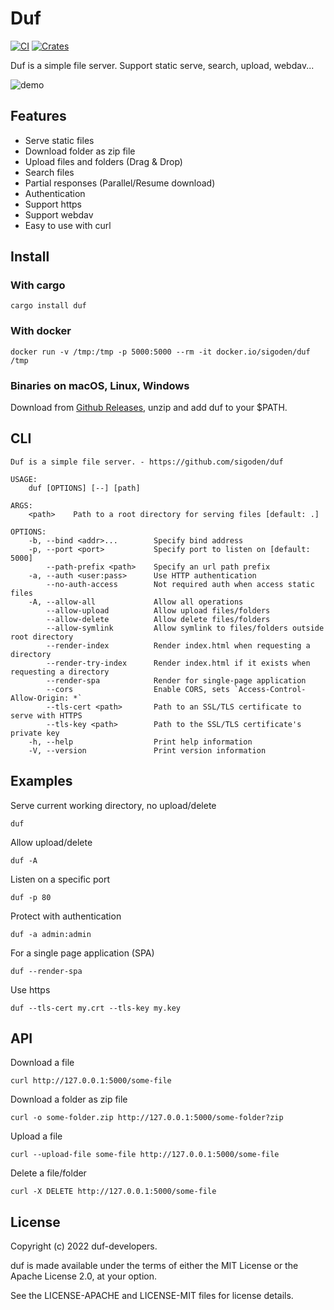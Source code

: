 # Duf

[![CI](https://github.com/sigoden/duf/actions/workflows/ci.yaml/badge.svg)](https://github.com/sigoden/duf/actions/workflows/ci.yaml)
[![Crates](https://img.shields.io/crates/v/duf.svg)](https://crates.io/crates/duf)

Duf is a simple file server. Support static serve, search, upload, webdav...

![demo](https://user-images.githubusercontent.com/4012553/171526189-09afc2de-793f-4216-b3d5-31ea408d3610.png)

## Features

- Serve static files
- Download folder as zip file
- Upload files and folders (Drag & Drop)
- Search files
- Partial responses (Parallel/Resume download)
- Authentication
- Support https
- Support webdav
- Easy to use with curl

## Install

### With cargo

```
cargo install duf
```

### With docker

```
docker run -v /tmp:/tmp -p 5000:5000 --rm -it docker.io/sigoden/duf /tmp
```

### Binaries on macOS, Linux, Windows

Download from [Github Releases](https://github.com/sigoden/duf/releases), unzip and add duf to your $PATH.

## CLI

```
Duf is a simple file server. - https://github.com/sigoden/duf

USAGE:
    duf [OPTIONS] [--] [path]

ARGS:
    <path>    Path to a root directory for serving files [default: .]

OPTIONS:
    -b, --bind <addr>...        Specify bind address
    -p, --port <port>           Specify port to listen on [default: 5000]
        --path-prefix <path>    Specify an url path prefix
    -a, --auth <user:pass>      Use HTTP authentication
        --no-auth-access        Not required auth when access static files
    -A, --allow-all             Allow all operations
        --allow-upload          Allow upload files/folders
        --allow-delete          Allow delete files/folders
        --allow-symlink         Allow symlink to files/folders outside root directory
        --render-index          Render index.html when requesting a directory
        --render-try-index      Render index.html if it exists when requesting a directory
        --render-spa            Render for single-page application
        --cors                  Enable CORS, sets `Access-Control-Allow-Origin: *`
        --tls-cert <path>       Path to an SSL/TLS certificate to serve with HTTPS
        --tls-key <path>        Path to the SSL/TLS certificate's private key
    -h, --help                  Print help information
    -V, --version               Print version information
```

## Examples

Serve current working directory, no upload/delete

```
duf
```

Allow upload/delete

```
duf -A
```

Listen on a specific port

```
duf -p 80
```

Protect with authentication

```
duf -a admin:admin
```

For a single page application (SPA)

```
duf --render-spa
```

Use https

```
duf --tls-cert my.crt --tls-key my.key
```

## API

Download a file
```
curl http://127.0.0.1:5000/some-file
```

Download a folder as zip file

```
curl -o some-folder.zip http://127.0.0.1:5000/some-folder?zip
```

Upload a file

```
curl --upload-file some-file http://127.0.0.1:5000/some-file
```

Delete a file/folder

```
curl -X DELETE http://127.0.0.1:5000/some-file
```

## License

Copyright (c) 2022 duf-developers.

duf is made available under the terms of either the MIT License or the Apache License 2.0, at your option.

See the LICENSE-APACHE and LICENSE-MIT files for license details.